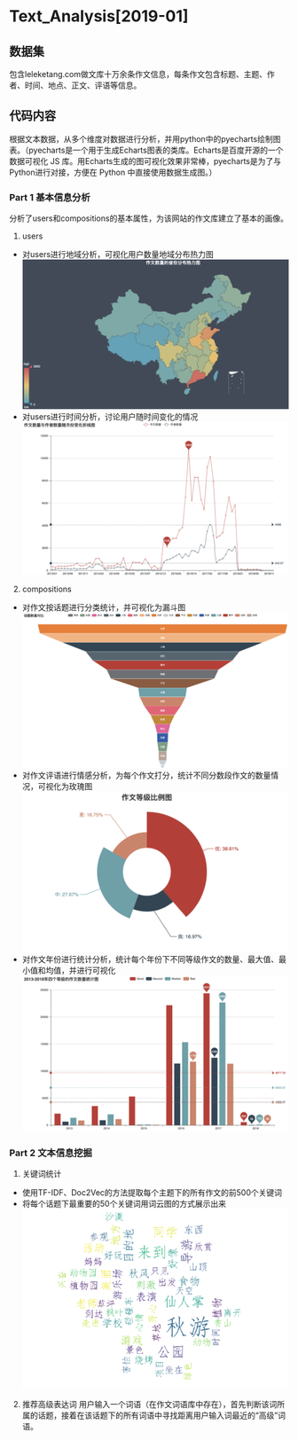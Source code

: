 # Text_Analysis[2019-01]

## 数据集
包含leleketang.com做文库十万余条作文信息，每条作文包含标题、主题、作者、时间、地点、正文、评语等信息。

## 代码内容
根据文本数据，从多个维度对数据进行分析，并用python中的pyecharts绘制图表。（pyecharts是一个用于生成Echarts图表的类库。Echarts是百度开源的一个数据可视化 JS 库。用Echarts生成的图可视化效果非常棒，pyecharts是为了与Python进行对接，方便在 Python 中直接使用数据生成图。）
### Part 1 基本信息分析
分析了users和compositions的基本属性，为该网站的作文库建立了基本的画像。
1. users
- 对users进行地域分析，可视化用户数量地域分布热力图
![热力图](https://github.com/BELIEVEfxy/text_analysis/blob/master/code/统计分析与应用代码/1.png)
- 对users进行时间分析，讨论用户随时间变化的情况
![折线图](https://github.com/BELIEVEfxy/text_analysis/blob/master/code/统计分析与应用代码/3.png)
2. compositions
- 对作文按话题进行分类统计，并可视化为漏斗图
![漏斗图](https://github.com/BELIEVEfxy/text_analysis/blob/master/code/统计分析与应用代码/4.png)
- 对作文评语进行情感分析，为每个作文打分，统计不同分数段作文的数量情况，可视化为玫瑰图
![玫瑰图](https://github.com/BELIEVEfxy/text_analysis/blob/master/code/统计分析与应用代码/5.png)
- 对作文年份进行统计分析，统计每个年份下不同等级作文的数量、最大值、最小值和均值，并进行可视化
![环形图](https://github.com/BELIEVEfxy/text_analysis/blob/master/code/统计分析与应用代码/7.png)

### Part 2 文本信息挖掘
1. 关键词统计
- 使用TF-IDF、Doc2Vec的方法提取每个主题下的所有作文的前500个关键词
- 将每个话题下最重要的50个关键词用词云图的方式展示出来
![词云图](https://github.com/BELIEVEfxy/text_analysis/blob/master/code/统计分析与应用代码/8.png)
2. 推荐高级表达词
用户输入一个词语（在作文词语库中存在），首先判断该词所属的话题，接着在该话题下的所有词语中寻找距离用户输入词最近的“高级”词语。

